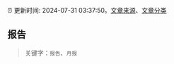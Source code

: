 :alarm_clock: 更新时间: 2024-07-31 03:37:50。[文章来源](/README.md)、[文章分类](/TAGS.md)

## 报告


> 关键字：`报告`、`月报`




